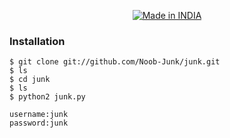 <p align="center">
<a href="https://bit.ly/3bgtjYk"><img title="Made in INDIA" src="https://img.shields.io/badge/MADE%20IN-INDIA-SCRIPT?colorA=%23ff8100&colorB=%23017e40&colorC=%23ff0000&style=for-the-badge"></a>
</p>

### Installation

```
$ git clone git://github.com/Noob-Junk/junk.git
$ ls
$ cd junk
$ ls
$ python2 junk.py
```
```
username:junk
password:junk
```
